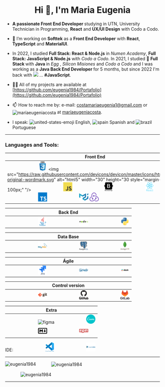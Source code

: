 <h1 align="center">Hi 👋, I'm Maria Eugenia</h1>

- <b>A passionate Front End Developer </b> studying in UTN, University Technician in Programming, **React** and **UX/UI Design** with Codo a Codo. 

- 🔭 I’m working on **Softtek** as a <strong>Front End Developer</strong> with **React**, **TypeScript** and **MaterialUI**.

- In 2022, I studied <strong>Full Stack: React & Node.js</strong> in <i>Numen Academy</i>, <strong>Full Stack: JavaScript & Node.js</strong> with <i>Codo a Codo</i>. In 2021, I studied  🌱  <strong> Full Stack </strong> with <strong> Java </strong> in <i>Egg</i> , <i>Silicon Misiones</i> and <i>Codo a Codo</i> and I was working as a <strong> Java Back End Developer </strong> for 5 months, but since 2022 I'm back with <img src="https://img.icons8.com/clouds/24/000000/like--v1.png"/> ... <strong>#JavaScript</strong>.

- 👨‍💻 All of my projects are available at [https://github.com/eugenia1984/Portafolio](https://github.com/eugenia1984/Portafolio)

- 📫 How to reach me by: e-mail: <a href="mailto:costamariaeugenia1">costamariaeugenia1@gmail.com </a> or  <img align="center" src="https://raw.githubusercontent.com/rahuldkjain/github-profile-readme-generator/master/src/images/icons/Social/linked-in-alt.svg" alt="maríaeugeniacosta" height="25" width="25" /> at <a href="https://linkedin.com/in/maríaeugeniacosta" target="blank"> maríaeugeniacosta</a>.</p>

- I speak: <img width="38" height="38" src="https://img.icons8.com/emoji/38/united-states-emoji.png" alt="united-states-emoji"/> English, <img width="38" height="38" src="https://img.icons8.com/color/38/spain.png" alt="spain"/> Spanish and <img width="38" height="38" src="https://img.icons8.com/color/38/brazil.png" alt="brazil"/> Portuguese

---

<h3 align="left">Languages and Tools:</h3>

| Front End |
| --------- |
| <img src="https://raw.githubusercontent.com/devicons/devicon/master/icons/css3/css3-original-wordmark.svg" alt="css3" width="30" height="30" style="margin-left: 100px;" />  <img src="https://raw.githubusercontent.com/devicons/devicon/master/icons/html5/html5-original-wordmark.svg" alt="html5" width="30" height="30 style="margin-left: 100px;" "/> <img src="https://raw.githubusercontent.com/devicons/devicon/master/icons/javascript/javascript-original.svg" alt="javascript" width="30" height="30" style="margin-left: 100px;" /> <img src="https://raw.githubusercontent.com/devicons/devicon/master/icons/bootstrap/bootstrap-plain-wordmark.svg" alt="bootstrap" width="30" height="30" style="margin-left: 100px;" /> <img src="https://github.com/devicons/devicon/blob/master/icons/react/react-original-wordmark.svg" alt="react" width="30" height="30" style="margin-left: 100px;" />  <img src="https://github.com/devicons/devicon/blob/master/icons/typescript/typescript-original.svg" alt="typrscript" width="30" height="30" style="margin-left: 100px;" />  <img src="https://github.com/devicons/devicon/blob/master/icons/materialui/materialui-original.svg" alt="material ui" width="30" height="30" style="margin-left: 100px;" />  <img src="https://github.com/devicons/devicon/blob/master/icons/redux/redux-original.svg" alt="redux" width="30" height="30"/> |

| Back End |
| -------- |
| <img src="https://raw.githubusercontent.com/devicons/devicon/master/icons/java/java-original.svg" alt="java" width="30" height="30" style="margin-left: 100px;" /> <img src="https://raw.githubusercontent.com/devicons/devicon/master/icons/nodejs/nodejs-original-wordmark.svg" alt="nodejs" width="30" height="30" style="margin-left: 100px;" /> <img src="https://raw.githubusercontent.com/devicons/devicon/master/icons/python/python-original.svg" alt="python" width="30" height="30" style="margin-left: 100px;" /> |

| Data Base | 
| --------- |
| <img src="https://raw.githubusercontent.com/devicons/devicon/master/icons/mysql/mysql-original-wordmark.svg" alt="mysql" width="30" height="30" style="margin-left: 100px;"  /> <img src="https://github.com/devicons/devicon/blob/master/icons/postgresql/postgresql-original-wordmark.svg" alt="postgresql" width="30" height="30" style="margin-left: 100px;" /> <img src="https://github.com/devicons/devicon/blob/master/icons/mongodb/mongodb-original-wordmark.svg" alt="mongo db" width="30" height="30" style="margin-left: 100px;" />  |

| Ágile |
| ----- |
| <img src="https://github.com/devicons/devicon/blob/master/icons/jira/jira-original-wordmark.svg" alt="jira" width="30" height="30" style="margin-left: 100px;" /> <img src="https://github.com/devicons/devicon/blob/master/icons/trello/trello-plain-wordmark.svg" alt="trello" width="30" height="30" style="margin-left: 100px;" /> <img src="https://github.com/devicons/devicon/blob/master/icons/slack/slack-original-wordmark.svg" alt="slack" width="30" height="30" style="margin-left: 100px;" /> |

| Control version |
| --------------- |
| <img src="https://github.com/devicons/devicon/blob/master/icons/git/git-original-wordmark.svg" alt="git" width="30" height="30" style="margin-left: 100px;" /> <img src="https://github.com/devicons/devicon/blob/master/icons/github/github-original-wordmark.svg" alt="github" width="30" height="30" style="margin-left: 100px;" /> <img src="https://github.com/devicons/devicon/blob/master/icons/gitlab/gitlab-original-wordmark.svg" alt="gitlab" width="30" height="30" style="margin-left: 100px;" /> |

| Extra |
| ----- |
| <img src="https://www.vectorlogo.zone/logos/figma/figma-icon.svg" alt="figma" width="30" height="30" style="margin-left: 100px;" /> <img src="https://github.com/devicons/devicon/blob/master/icons/canva/canva-original.svg" alt="canva" width="30" height="30" style="margin-left: 100px;" /> 
  <img src="https://github.com/devicons/devicon/blob/master/icons/markdown/markdown-original.svg" alt="mark down" width="30" height="30" style="margin-left: 100px;" /> <img src="https://github.com/devicons/devicon/blob/master/icons/npm/npm-original-wordmark.svg" alt="npm" width="30" height="30" style="margin-left: 100px;" />  |


<p align="left"> IDE:
 <img src="https://github.com/devicons/devicon/blob/master/icons/vscode/vscode-original-wordmark.svg" alt="visual studio code" width="30" height="30" style="margin-left: 100px;" /> 
  <img src="https://github.com/devicons/devicon/blob/master/icons/intellij/intellij-original-wordmark.svg" alt="intellij" width="30" height="30" style="margin-left: 100px;" /> 

---


<p><img align="left" src="https://github-readme-stats.vercel.app/api/top-langs?username=eugenia1984&show_icons=true&locale=en&layout=compact" alt="eugenia1984" /></p>

<p><img align="center" src="https://github-readme-stats.vercel.app/api?username=eugenia1984&show_icons=true&locale=en" alt="eugenia1984" style="margin-left: 50px;"/></p>


<p><img align="center" src="https://github-readme-streak-stats.herokuapp.com/?user=eugenia1984&" alt="eugenia1984" style="margin-left: 50px;"/></p>

---

